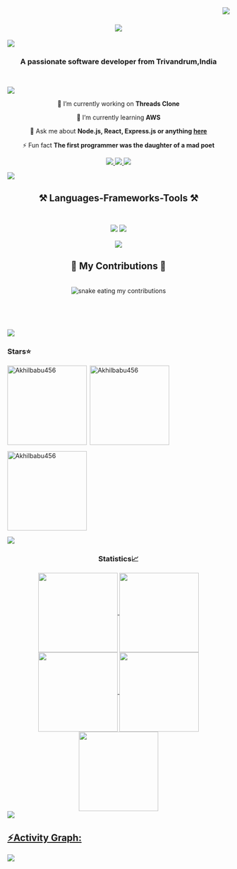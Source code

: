 <img align="right" src="https://visitor-badge.laobi.icu/badge?page_id=Akhilbabu456.Akhilbabu456" />

<h1 align="center">
    <img src="https://readme-typing-svg.herokuapp.com/?font=Righteous&size=35&center=true&vCenter=true&width=500&height=70&duration=4000&lines=Hi+There!+👋;+I'm+Akhil+Babu!;" />
</h1>

<img src="https://user-images.githubusercontent.com/73097560/115834477-dbab4500-a447-11eb-908a-139a6edaec5c.gif"><h3 align="center">A passionate software developer from Trivandrum,India</h3>

<br/>

<img src="https://user-images.githubusercontent.com/73097560/115834477-dbab4500-a447-11eb-908a-139a6edaec5c.gif"><div align="center">
 
 🔭 I’m currently working on **Threads Clone**
 
 🌱 I’m currently learning **AWS**

💬 Ask me about **Node.js, React, Express.js or anything [here](https://github.com/Akhilbabu456/Akhilbabu456/issues)**

⚡ Fun fact **The first programmer was the daughter of a mad poet**

 </div>
 
<div align="center"> 
  <a href="mailto:akhilbeliever001@gmail.com">
    <img src="https://img.shields.io/badge/Gmail-333333?style=for-the-badge&logo=gmail&logoColor=red" />
  </a>
  <a href="https://www.linkedin.com/in/akhilbabu456/" target="_blank">
    <img src="https://img.shields.io/badge/LinkedIn-0077B5?style=for-the-badge&logo=linkedin&logoColor=white" target="_blank" />
  </a>
  <a href="https://akhil-babu-s.vercel.app/" target="_blank">
     <img src="https://img.shields.io/badge/Portfolio-FF5722?style=for-the-badge&logo=todoist&logoColor=white" target="_blank" /> <!-- sqlite, safari, google-chrome are other good icon options -->
  </a>
</div>

 
<img src="https://user-images.githubusercontent.com/73097560/115834477-dbab4500-a447-11eb-908a-139a6edaec5c.gif"><h2 align="center">⚒️ Languages-Frameworks-Tools ⚒️</h2>
<br/>
<div align="center">
    <img src="https://skillicons.dev/icons?i=react,bootstrap,mui,html,css,vscode,github,tailwind,git,atom,firebase,sublime" />
    <img src="https://skillicons.dev/icons?i=nodejs,js,typescript,express,vercel,mongodb,c,java,npm,postman,redux,sass" /><br>
</div>

<br/>


<div align="center">
  <img src="https://user-images.githubusercontent.com/73097560/115834477-dbab4500-a447-11eb-908a-139a6edaec5c.gif"><h2>🐍 My Contributions 🐍</h2>
  <br>
  <img alt="snake eating my contributions" src="https://raw.githubusercontent.com/Akhilbabu456/Akhilbabu456/output/generate-snake-game-from-github-contribution-grid" />
  
  <br/><br/><br/>
</div>

<img src="https://user-images.githubusercontent.com/73097560/115834477-dbab4500-a447-11eb-908a-139a6edaec5c.gif"><h3 align="left">Stars⭐</h3>
<img align="left" height="180em" src="https://github-readme-stats.vercel.app/api/top-langs/?username=Akhilbabu456&layout=compact&theme=dark" alt=Akhilbabu456 />

<p>&nbsp;<img align="center" height="180em" src="https://github-readme-stats.vercel.app/api?username=Akhilbabu456&show_icons=true&locale=en&theme=dark" alt="Akhilbabu456" /></p>

<p><img align="center" height="180em" src="https://github-readme-streak-stats.herokuapp.com/?user=Akhilbabu456&theme=dark" alt="Akhilbabu456" /></p>

<img src="https://user-images.githubusercontent.com/73097560/115834477-dbab4500-a447-11eb-908a-139a6edaec5c.gif"><h3 align="center">Statistics📈</h3>
<div align="center">
<a href="https://github.com/Akhilbabu456">
<img align="center" src="http://github-profile-summary-cards.vercel.app/api/cards/stats?username=Akhilbabu456&theme=2077" height="180em" />
<img align="center" src="http://github-profile-summary-cards.vercel.app/api/cards/most-commit-language?username=Akhilbabu456&theme=2077" height="180em" />
<img align="center" src="http://github-profile-summary-cards.vercel.app/api/cards/repos-per-language?username=Akhilbabu456&theme=2077" height="180em" />
<img align="center" src="http://github-profile-summary-cards.vercel.app/api/cards/productive-time?username=Akhilbabu456&theme=2077" height="180em" />
<img align="center" src="http://github-profile-summary-cards.vercel.app/api/cards/profile-details?username=Akhilbabu456&theme=2077" height="180em" />
</div>
<img src="https://user-images.githubusercontent.com/73097560/115834477-dbab4500-a447-11eb-908a-139a6edaec5c.gif"><h2 align="left">⚡Activity Graph:</h2>
<img align="center" src="https://github-readme-activity-graph.vercel.app/graph?username=Akhilbabu456&theme=default"/>
